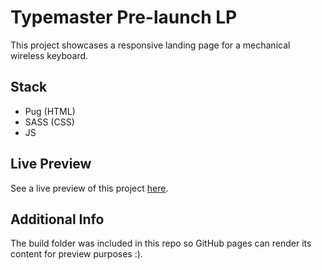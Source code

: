 # Typemaster Pre-launch LP

This project showcases a responsive landing page for a mechanical wireless keyboard.

## Stack

- Pug (HTML)
- SASS (CSS)
- JS

## Live Preview
See a live preview of this project [here](https://jvpdls.github.io/typemaster-pre-launch-lp/build/index.html).

## Additional Info
The build folder was included in this repo so GitHub pages can render its content for preview purposes :).
